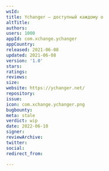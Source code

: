 ```yaml
---
wsId: 
title: Ychanger – доступный каждому о
altTitle: 
authors: 
users: 1000
appId: com.xchange.ychanger
appCountry: 
released: 2021-06-08
updated: 2021-06-08
version: '1.0'
stars: 
ratings: 
reviews: 
size: 
website: https://ychanger.net/
repository: 
issue: 
icon: com.xchange.ychanger.png
bugbounty: 
meta: stale
verdict: wip
date: 2022-06-10
signer: 
reviewArchive: 
twitter: 
social: 
redirect_from: 

---
```


